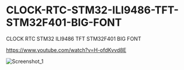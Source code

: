 # CLOCK-RTC-STM32-ILI9486-TFT-STM32F401-BIG-FONT
CLOCK RTC STM32 ILI9486 TFT  STM32F401 BIG FONT

https://www.youtube.com/watch?v=H-ofdKvvd8E

![Screenshot_1](https://github.com/offpic/CLOCK-RTC-STM32-ILI9486-TFT-STM32F401-BIG-FONT/assets/31142397/90f8e8a3-d6b3-48e4-a35f-d9b96c103ba7)
